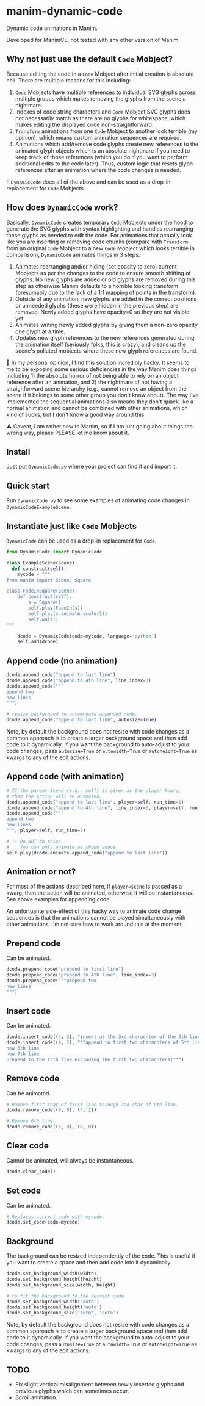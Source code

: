 # manim-dynamic-code
Dynamic code animations in Manim.

Developed for ManimCE, not tested with any other version of Manim.

## Why not just use the default `Code` Mobject?
Because editing the code in a `Code` Mobject after initial creation is absolute hell. There are multiple reasons for this including:
1. `Code` Mobjects have multiple references to individual SVG glyphs across multiple groups which makes removing the glyphs from the scene a nightmare.
2. Indexes of code string characters and `Code` Mobject SVG glyphs does not necessarily  match as there are no glyphs for whitespace, which makes editing the displayed code non-straightforward.
3. `Transform` animations from one `Code` Mobject to another look terrible (my opinion), which means custom animation sequences are required.
4. Animations which add/remove code glyphs create new references to the animated glyph objects which is an absolute nightmare if you need to keep track of those references (which you do if you want to perform additional edits to the code later). Thus, custom logic that resets glyph references after an animation where the code changes is needed.

‼️ `DynamicCode` does all of the above and can be used as a drop-in replacement for `Code` Mobjects.

## How does `DynamicCode` work?
Basically, `DynamicCode` creates temporary `Code` Mobjects under the hood to generate the SVG glyphs with syntax highlighting and handles rearranging these glyphs as needed to edit the code. For animations that actually look like you are inserting or removing code chunks (compare with `Transform` from an original `Code` Mobject to a new `Code` Mobject which looks terrible in comparison), `DynamicCode` animates things in 3 steps:
1. Animates rearranging and/or hiding (set opacity to zero) current Mobjects as per the changes to the code to ensure smooth shifting of glyphs. No new glyphs are added or old glyphs are removed during this step as otherwise Manim defaults to a horrible looking transform (presumably due to the lack of a 1:1 mapping of points in the transform).
2. Outside of any animation, new glyphs are added in the correct positions or unneeded glyphs (these were hidden in the previous step) are removed. Newly added glyphs have opacity=0 so they are not visible yet.
3. Animates writing newly added glyphs by giving them a non-zero opacity one glyph at a time.
4. Updates new glyph references to the new references generated during the animation itself (seriously folks, this is crazy), and cleans up the scene's polluted mobjects where these new glyph references are found.

🤔 In my personal opinion, I find this solution incredibly hacky. It seems to me to be exposing some serious deficiencies in the way Manim does things including 1) the absolute horror of not being able to rely on an object reference after an animation, and 2) the nightmare of not having a straighforward scene hierarchy (e.g., cannot remove an object from the scene if it belongs to some other group you don't know about). The way I've implemented the sequential animations also means they don't quack like a normal animation and cannot be combined with other animations, which kind of sucks, but I don't know a good way around this.

⚠️ Caveat, I am rather new to Manim, so if I am just going about things the wrong way, please PLEASE let me know about it.

## Install
Just put `DynamicCode.py` where your project can find it and import it.

## Quick start
Run `DynamicCode.py` to see some examples of animating code changes in `DynamicCodeExampleScene`.

## Instantiate just like `Code` Mobjects
`DynamicCode` can be used as a drop-in replacement for `Code`.
```python
from DynamicCode import DynamicCode

class ExampleScene(Scene):
  def construct(self):
    mycode = """
from manim import Scene, Square

class FadeInSquare(Scene):
    def construct(self):
        s = Square()
        self.play(FadeIn(s))
        self.play(s.animate.scale(2))
        self.wait()
"""

    dcode = DynamicCode(code=mycode, language='python')
    self.add(dcode)
```

## Append code (no animation)
```python
dcode.append_code("append to last line")
dcode.append_code("append to 4th line", line_index=3)
dcode.append_code("""
append two
new lines
""")

# resize background to accomodate appended code.
dcode.append_code("append to last line", autosize=True)
```
Note, by default the background does not resize with code changes as a common approach is to create a larger background space and then add code to it dynamically. If you want the background to auto-adjust to your code changes, pass `autosize=True` or `autowidth=True` or `autoheight=True` as kwargs to any of the edit actions.

## Append code (with animation)
```python
# If the parent Scene (e.g., self) is given as the player kwarg,
# then the action will be animated.
dcode.append_code("append to last line", player=self, run_time=1)
dcode.append_code("append to 4th line", line_index=3, player=self, run_time=1)
dcode.append_code("""
append two
new lines
""", player=self, run_time=1)

# !! Do NOT do this!
#    You can only animate as shown above.
self.play(dcode.animate.append_code("append to last line"))
```

## Animation or not?
For most of the actions described here, if `player=scene` is passed as a kwarg, then the action will be animated, otherwise it will be instantaneous. See above examples for appending code.

An unfortuante side-effect of this hacky way to animate code change sequences is that the animations cannot be played simultaneously with other animations. I'm not sure how to work around this at the moment.

## Prepend code
Can be animated.
```python
dcode.prepend_code("prepend to first line")
dcode.prepend_code("prepend to 4th line", line_index=3)
dcode.prepend_code("""prepend two
new lines
""")
```

## Insert code
Can be animated.
```python
dcode.insert_code((4, 2), "insert at the 3rd charachter of the 5th line")
dcode.insert_code((4, 2), """append to first two charachters of 5th line
new 6th line
new 7th line
prepend to the (5th line excluding the first two charachters)""")
```

## Remove code
Can be animated.
```python
# Remove first char of first line through 2nd char of 6th line.
dcode.remove_code((0, 0), (5, 2))

# Remove 6th line.
dcode.remove_code((5, 0), (6, 0))
```

## Clear code
Cannot be animated, will always be instantaneous.
```python
dcode.clear_code()
```

## Set code
Can be animated.
```python
# Replaces current code with mycode.
dcode.set_code(code=mycode)
```

## Background
The background can be resized independently of the code. This is useful if you want to create a space and then add code into it dynamically.
```python
dcode.set_background_width(width)
dcode.set_background_height(height)
dcode.set_background_size(width, height)

# to fit the background to the current code
dcode.set_background_width('auto')
dcode.set_background_height('auto')
dcode.set_background_size('auto', 'auto')
```
Note, by default the background does not resize with code changes as a common approach is to create a larger background space and then add code to it dynamically. If you want the background to auto-adjust to your code changes, pass `autosize=True` or `autowidth=True` or `autoheight=True` as kwargs to any of the edit actions.

## TODO
- Fix slight vertical misalignment between newly inserted glyphs and previous glyphs which can sometimes occur.
- Scroll animation.

